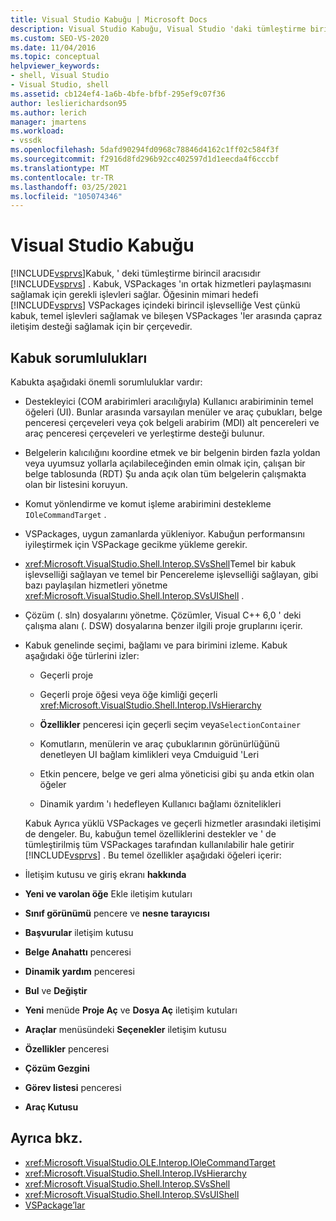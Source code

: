 ```yaml
---
title: Visual Studio Kabuğu | Microsoft Docs
description: Visual Studio Kabuğu, Visual Studio 'daki tümleştirme birincil aracısıdır ve temel işlevleri sağlar ve VSPackages 'ler arasında çapraz iletişimi destekler.
ms.custom: SEO-VS-2020
ms.date: 11/04/2016
ms.topic: conceptual
helpviewer_keywords:
- shell, Visual Studio
- Visual Studio, shell
ms.assetid: cb124ef4-1a6b-4bfe-bfbf-295ef9c07f36
author: leslierichardson95
ms.author: lerich
manager: jmartens
ms.workload:
- vssdk
ms.openlocfilehash: 5dafd90294fd0968c78846d4162c1ff02c584f3f
ms.sourcegitcommit: f2916d8fd296b92cc402597d1d1eecda4f6cccbf
ms.translationtype: MT
ms.contentlocale: tr-TR
ms.lasthandoff: 03/25/2021
ms.locfileid: "105074346"
---
```

# <a name="visual-studio-shell"></a>Visual Studio Kabuğu
[!INCLUDE[vsprvs](../../code-quality/includes/vsprvs_md.md)]Kabuk, ' deki tümleştirme birincil aracısıdır [!INCLUDE[vsprvs](../../code-quality/includes/vsprvs_md.md)] . Kabuk, VSPackages 'ın ortak hizmetleri paylaşmasını sağlamak için gerekli işlevleri sağlar. Öğesinin mimari hedefi [!INCLUDE[vsprvs](../../code-quality/includes/vsprvs_md.md)] VSPackages içindeki birincil işlevselliğe Vest çünkü kabuk, temel işlevleri sağlamak ve bileşen VSPackages 'ler arasında çapraz iletişim desteği sağlamak için bir çerçevedir.

## <a name="shell-responsibilities"></a>Kabuk sorumlulukları
 Kabukta aşağıdaki önemli sorumluluklar vardır:

- Destekleyici (COM arabirimleri aracılığıyla) Kullanıcı arabiriminin temel öğeleri (UI). Bunlar arasında varsayılan menüler ve araç çubukları, belge penceresi çerçeveleri veya çok belgeli arabirim (MDI) alt pencereleri ve araç penceresi çerçeveleri ve yerleştirme desteği bulunur.

- Belgelerin kalıcılığını koordine etmek ve bir belgenin birden fazla yoldan veya uyumsuz yollarla açılabileceğinden emin olmak için, çalışan bir belge tablosunda (RDT) Şu anda açık olan tüm belgelerin çalışmakta olan bir listesini koruyun.

- Komut yönlendirme ve komut işleme arabirimini destekleme `IOleCommandTarget` .

- VSPackages, uygun zamanlarda yükleniyor. Kabuğun performansını iyileştirmek için VSPackage gecikme yükleme gerekir.

- <xref:Microsoft.VisualStudio.Shell.Interop.SVsShell>Temel bir kabuk işlevselliği sağlayan ve temel bir Pencereleme işlevselliği sağlayan, gibi bazı paylaşılan hizmetleri yönetme <xref:Microsoft.VisualStudio.Shell.Interop.SVsUIShell> .

- Çözüm (. sln) dosyalarını yönetme. Çözümler, Visual C++ 6,0 ' deki çalışma alanı (. DSW) dosyalarına benzer ilgili proje gruplarını içerir.

- Kabuk genelinde seçimi, bağlamı ve para birimini izleme. Kabuk aşağıdaki öğe türlerini izler:

  - Geçerli proje

  - Geçerli proje öğesi veya öğe kimliği geçerli <xref:Microsoft.VisualStudio.Shell.Interop.IVsHierarchy>

  - **Özellikler** penceresi için geçerli seçim veya`SelectionContainer`

  - Komutların, menülerin ve araç çubuklarının görünürlüğünü denetleyen UI bağlam kimlikleri veya Cmduiguid 'Leri

  - Etkin pencere, belge ve geri alma yöneticisi gibi şu anda etkin olan öğeler

  - Dinamik yardım 'ı hedefleyen Kullanıcı bağlamı öznitelikleri

  Kabuk Ayrıca yüklü VSPackages ve geçerli hizmetler arasındaki iletişimi de dengeler. Bu, kabuğun temel özelliklerini destekler ve ' de tümleştirilmiş tüm VSPackages tarafından kullanılabilir hale getirir [!INCLUDE[vsprvs](../../code-quality/includes/vsprvs_md.md)] . Bu temel özellikler aşağıdaki öğeleri içerir:

- İletişim kutusu ve giriş ekranı **hakkında**

- **Yeni ve varolan öğe** Ekle iletişim kutuları

- **Sınıf görünümü** pencere ve **nesne tarayıcısı**

- **Başvurular** iletişim kutusu

- **Belge Anahattı** penceresi

- **Dinamik yardım** penceresi

- **Bul** ve **Değiştir**

- **Yeni** menüde **Proje Aç** ve **Dosya Aç** iletişim kutuları

- **Araçlar** menüsündeki **Seçenekler** iletişim kutusu

- **Özellikler** penceresi

- **Çözüm Gezgini**

- **Görev listesi** penceresi

- **Araç Kutusu**

## <a name="see-also"></a>Ayrıca bkz.
- <xref:Microsoft.VisualStudio.OLE.Interop.IOleCommandTarget>
- <xref:Microsoft.VisualStudio.Shell.Interop.IVsHierarchy>
- <xref:Microsoft.VisualStudio.Shell.Interop.SVsShell>
- <xref:Microsoft.VisualStudio.Shell.Interop.SVsUIShell>
- [VSPackage’lar](../../extensibility/internals/vspackages.md)

